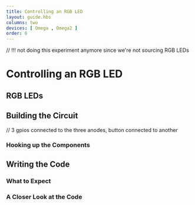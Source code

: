 ```yaml
---
title: Controlling an RGB LED
layout: guide.hbs
columns: two
devices: [ Omega , Omega2 ]
order: 6
---
```


// !!! not doing this experiment anymore since we're not sourcing RGB LEDs

# Controlling an RGB LED

<!-- {{!insert 'leds-rgb'}} -->
## RGB LEDs


## Building the Circuit

// 3 gpios connected to the three anodes, button connected to another

### Hooking up the Components


## Writing the Code

### What to Expect

### A Closer Look at the Code
